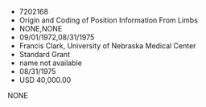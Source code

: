 * 7202168
* Origin and Coding of Position Information From Limbs
* NONE,NONE
* 09/01/1972,08/31/1975
* Francis Clark, University of Nebraska Medical Center
* Standard Grant
* name not available
* 08/31/1975
* USD 40,000.00

NONE